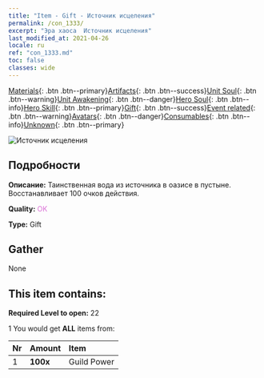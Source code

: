 ```yaml
---
title: "Item - Gift - Источник исцеления"
permalink: /con_1333/
excerpt: "Эра хаоса  Источник исцеления"
last_modified_at: 2021-04-26
locale: ru
ref: "con_1333.md"
toc: false
classes: wide
---
```

 [Materials](/ItemsRU/){: .btn .btn--primary}[Artifacts](/ItemsRU/Artifacts/){: .btn .btn--success}[Unit Soul](/ItemsRU/UnitSoul/){: .btn .btn--warning}[Unit Awakening](/ItemsRU/UnitAwakening/){: .btn .btn--danger}[Hero Soul](/ItemsRU/HeroSoul/){: .btn .btn--info}[Hero Skill](/ItemsRU/HeroSkill/){: .btn .btn--primary}[Gift](/ItemsRU/Gift/){: .btn .btn--success}[Event related](/ItemsRU/Events/){: .btn .btn--warning}[Avatars](/ItemsRU/Avatars/){: .btn .btn--danger}[Consumables](/ItemsRU/Consumables/){: .btn .btn--info}[Unknown](/ItemsRU/Unknown/){: .btn .btn--primary}

 ![Источник исцеления](/images/t/i_906010.png)

## Подробности
 **Описание:** Таинственная вода из источника в оазисе в пустыне. Восстанавливает 100 очков действия.

 **Quality:** <span style="color: #DA70D6">OK</span>

 **Type:** Gift

## Gather

  None

## This item contains:

 **Required Level to open:** 22

 1 You would get **ALL** items  from:

  | Nr | Amount |     Item    |
  |:---|:-------|:------------|
  | 1 |  **100x** | Guild Power |  | 
